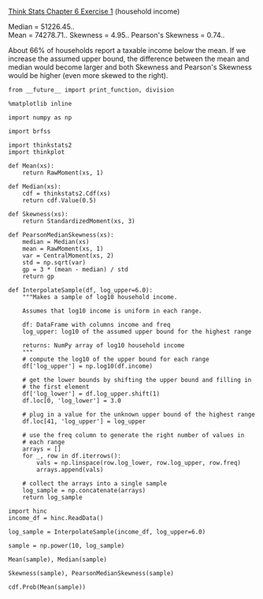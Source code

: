 [Think Stats Chapter 6 Exercise 1](http://greenteapress.com/thinkstats2/html/thinkstats2007.html#toc60) (household income)

Median = 51226.45..  
Mean = 74278.71.. 
Skewness = 4.95.. 
Pearson's Skewness = 0.74.. 

About 66% of households report a taxable income below the mean. If we increase the assumed upper bound, the difference between the mean and median would become larger and both Skewness and Pearson's Skewness would be higher (even more skewed to the right).

```
from __future__ import print_function, division

%matplotlib inline

import numpy as np

import brfss

import thinkstats2
import thinkplot

def Mean(xs):
    return RawMoment(xs, 1)

def Median(xs):
    cdf = thinkstats2.Cdf(xs)
    return cdf.Value(0.5)
    
def Skewness(xs):
    return StandardizedMoment(xs, 3)
    
def PearsonMedianSkewness(xs):
    median = Median(xs)
    mean = RawMoment(xs, 1)
    var = CentralMoment(xs, 2)
    std = np.sqrt(var)
    gp = 3 * (mean - median) / std
    return gp
    
def InterpolateSample(df, log_upper=6.0):
    """Makes a sample of log10 household income.

    Assumes that log10 income is uniform in each range.

    df: DataFrame with columns income and freq
    log_upper: log10 of the assumed upper bound for the highest range

    returns: NumPy array of log10 household income
    """
    # compute the log10 of the upper bound for each range
    df['log_upper'] = np.log10(df.income)

    # get the lower bounds by shifting the upper bound and filling in
    # the first element
    df['log_lower'] = df.log_upper.shift(1)
    df.loc[0, 'log_lower'] = 3.0

    # plug in a value for the unknown upper bound of the highest range
    df.loc[41, 'log_upper'] = log_upper
    
    # use the freq column to generate the right number of values in
    # each range
    arrays = []
    for _, row in df.iterrows():
        vals = np.linspace(row.log_lower, row.log_upper, row.freq)
        arrays.append(vals)

    # collect the arrays into a single sample
    log_sample = np.concatenate(arrays)
    return log_sample
    
import hinc
income_df = hinc.ReadData()

log_sample = InterpolateSample(income_df, log_upper=6.0)

sample = np.power(10, log_sample)

Mean(sample), Median(sample)

Skewness(sample), PearsonMedianSkewness(sample)

cdf.Prob(Mean(sample))
```
